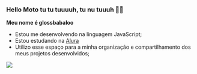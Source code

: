 ### Hello Moto tu tu tuuuuh, tu nu tuuuh 🎵🎵

**Meu nome é glossbabaloo** 

- Estou me desenvolvendo na linguagem JavaScript;
- Estou estudando na [Alura](https://www.alura.com.br)
- Utilizo esse espaço para a minha organização e compartilhamento dos meus projetos desenvolvidos;

![](https://media1.tenor.com/m/iEAp41_7kC8AAAAd/illus-cute.gif)

